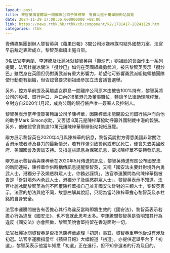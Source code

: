 ```yaml
---
layout: post
title: 黎智英稱曾轉讓一間離岸公司予陳梓華　有資助逾十萬舉辦街站展覽
date: 2024-11-29 17:08:56.000000000 +08:00
link: https://news.rthk.hk/rthk/ch/component/k2/1781417-20241129.htm
categories: rthk
---
```


壹傳媒集團創辦人黎智英與《蘋果日報》3間公司涉嫌串謀勾結外國勢力案，法官早前裁定表證成立，黎智英繼續出庭自辯。

3名法官李素蘭、李運騰及杜麗冰就黎智英與「攬炒巴」劉祖廸的會面作出一系列提問，法官杜麗冰關注「攬炒巴」如何在英國組織勇武派，被告黎智英表示「攬炒巴」雖然身在英國但仍對勇武派有重大影響力，希望他可影響勇武派組織領袖團隊使行動更有組織，但否認曾要求劉祖廸參加立法會議會選舉。

另外，控方早前提及英屬處女群島一間離岸公司原本由被告100%持有，黎智英將公司的股權、銀行戶口、戶口內的8萬港元及董事職位，轉讓予法律助理陳梓華，令對方自2020年1月起，成為公司的銀行帳戶唯一簽署人及控制人。

黎智英表示當年僅簽署轉讓公司予陳梓華，因陳梓華未能開設公司銀行帳戶而向他的助手Mark Simon求助，又否認 8萬元是陳梓華協助呼籲外國制裁中港的報酬。另外，他確認曾資助逾10萬元讓陳梓華舉辦街站報紙展覽。

辯方展示黎智英在2020年4月與陳梓華的訊息，黎智英說對方得悉美國非常關注香港示威者涉及暴力的最新情況，若有炸彈引致警察或市民死亡，便會失去美國政府、美國國會及輿論支持。又指這些訊息為保密訊息，要求陳梓華不要轉發訊息。

辯方展示黎智英與陳梓華在2020年5月傳送的訊息，黎智英傳送有關公布國安法的新聞連結，陳梓華作供時稱傳訊息提醒黎智英，又稱「國安法主要針對境外內勇武人士，港獨分子及煽惑群眾人士。你務必謹慎」。法官李運騰問為何陳梓華指被告是「針對境外內勇武人士，港獨分子及煽惑群眾人士」，黎智英表示不知道。法官杜麗冰問黎智英為何不回覆陳梓華指自己並非國安法針對的三類人士，黎智英表示，法官的想法與他不同，故意曲解其說話，只認為當時陳梓華擔心黎智英及李柱銘的自身安全。

法官李運騰問被告有否擔心其行為違反當時即將生效的《國安法》，黎智英表示若擔心行為違反《國安法》，也不會就此思考太多。李運騰問黎智英是否明知其行為違反《國安法》亦會照做，黎智英說會堅持留在香港面對一切。

法官杜麗冰問黎智英是否指派陳梓華處理「初選」事宜，黎智英重申他從沒有涉及初選。法官李運騰指當年《蘋果日報》大幅報道「初選」，亦提供選舉平台予「初選」，黎智英表示他當年知悉「初選」正在進行，但不知參選者的行為及目的。
